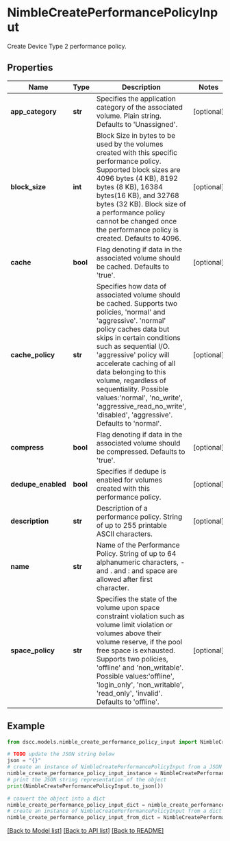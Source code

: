 # NimbleCreatePerformancePolicyInput

Create Device Type 2 performance policy.

## Properties

Name | Type | Description | Notes
------------ | ------------- | ------------- | -------------
**app_category** | **str** | Specifies the application category of the associated volume. Plain string. Defaults to &#39;Unassigned&#39;. | [optional] 
**block_size** | **int** | Block Size in bytes to be used by the volumes created with this specific performance policy. Supported block sizes are 4096 bytes (4 KB), 8192 bytes (8 KB), 16384 bytes(16 KB), and 32768 bytes (32 KB). Block size of a performance policy cannot be changed once the performance policy is created. Defaults to 4096. | [optional] 
**cache** | **bool** | Flag denoting if data in the associated volume should be cached. Defaults to &#39;true&#39;. | [optional] 
**cache_policy** | **str** | Specifies how data of associated volume should be cached. Supports two policies, &#39;normal&#39; and &#39;aggressive&#39;. &#39;normal&#39; policy caches data but skips in certain conditions such as sequential I/O. &#39;aggressive&#39; policy will accelerate caching of all data belonging to this volume, regardless of sequentiality. Possible values:&#39;normal&#39;, &#39;no_write&#39;, &#39;aggressive_read_no_write&#39;, &#39;disabled&#39;, &#39;aggressive&#39;. Defaults to &#39;normal&#39;. | [optional] 
**compress** | **bool** | Flag denoting if data in the associated volume should be compressed. Defaults to &#39;true&#39;. | [optional] 
**dedupe_enabled** | **bool** | Specifies if dedupe is enabled for volumes created with this performance policy. | [optional] 
**description** | **str** | Description of a performance policy. String of up to 255 printable ASCII characters. | [optional] 
**name** | **str** | Name of the Performance Policy. String of up to 64 alphanumeric characters, - and . and : and space are allowed after first character. | 
**space_policy** | **str** | Specifies the state of the volume upon space constraint violation such as volume limit violation or volumes above their volume reserve, if the pool free space is exhausted. Supports two policies, &#39;offline&#39; and &#39;non_writable&#39;. Possible values:&#39;offline&#39;, &#39;login_only&#39;, &#39;non_writable&#39;, &#39;read_only&#39;, &#39;invalid&#39;. Defaults to &#39;offline&#39;. | [optional] 

## Example

```python
from dscc.models.nimble_create_performance_policy_input import NimbleCreatePerformancePolicyInput

# TODO update the JSON string below
json = "{}"
# create an instance of NimbleCreatePerformancePolicyInput from a JSON string
nimble_create_performance_policy_input_instance = NimbleCreatePerformancePolicyInput.from_json(json)
# print the JSON string representation of the object
print(NimbleCreatePerformancePolicyInput.to_json())

# convert the object into a dict
nimble_create_performance_policy_input_dict = nimble_create_performance_policy_input_instance.to_dict()
# create an instance of NimbleCreatePerformancePolicyInput from a dict
nimble_create_performance_policy_input_from_dict = NimbleCreatePerformancePolicyInput.from_dict(nimble_create_performance_policy_input_dict)
```
[[Back to Model list]](../README.md#documentation-for-models) [[Back to API list]](../README.md#documentation-for-api-endpoints) [[Back to README]](../README.md)


